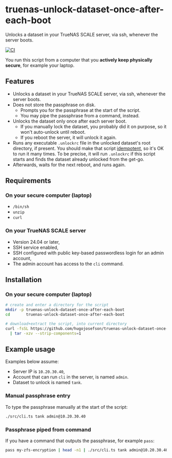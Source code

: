 # truenas-unlock-dataset-once-after-each-boot

Unlocks a dataset in your TrueNAS SCALE server, via ssh, whenever the server
boots.

[![CI](https://github.com/hugojosefson/truenas-unlock-dataset-once-after-each-boot/actions/workflows/deno.yaml/badge.svg)](https://github.com/hugojosefson/truenas-unlock-dataset-once-after-each-boot/actions/workflows/deno.yaml)

You run this script from a computer that you **actively keep physically
secure**, for example your laptop.

## Features

- Unlocks a dataset in your TrueNAS SCALE server, via ssh, whenever the server
  boots.
- Does not store the passphrase on disk.
  - Prompts you for the passphrase at the start of the script.
  - You may pipe the passphrase from a command, instead.
- Unlocks the dataset only once after each server boot.
  - If you manually lock the dataset, you probably did it on purpose, so it
    won't auto-unlock until reboot.
  - If you reboot the server, it will unlock it again.
- Runs any executable `.unlockrc` file in the unlocked dataset's root directory,
  if present. You should make that script
  [idempotent](https://en.wikipedia.org/wiki/Idempotence), so it's OK to run it
  many times. To be precise, it will run `.unlockrc` if this script starts and
  finds the dataset already unlocked from the get-go.
- Afterwards, waits for the next reboot, and runs again.

## Requirements

### On your secure computer (laptop)

- `/bin/sh`
- `unzip`
- `curl`

### On your TrueNAS SCALE server

- Version 24.04 or later,
- SSH service enabled,
- SSH configured with public key-based passwordless login for an admin account,
- The admin account has access to the `cli` command.

## Installation

### On your secure computer (laptop)

```sh
# create and enter a directory for the script
mkdir -p truenas-unlock-dataset-once-after-each-boot
cd       truenas-unlock-dataset-once-after-each-boot

# download+extract the script, into current directory
curl -fsSL https://github.com/hugojosefson/truenas-unlock-dataset-once-after-each-boot/tarball/main \
  | tar -xzv --strip-components=1
```

## Example usage

Examples below assume:

- Server IP is `10.20.30.40`,
- Account that can run `cli` in the server, is named `admin`.
- Dataset to unlock is named `tank`.

### Manual passphrase entry

To type the passphrase manually at the start of the script:

```sh
./src/cli.ts tank admin@10.20.30.40
```

### Passphrase piped from command

If you have a command that outputs the passphrase, for example `pass`:

```sh
pass my-zfs-encryption | head -n1 | ./src/cli.ts tank admin@10.20.30.40
```
